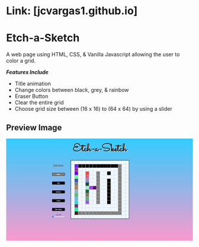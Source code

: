 # Link: [jcvargas1.github.io]

# Etch-a-Sketch 
A web page using HTML, CSS, & Vanilla Javascript allowing the user to color a grid.

***Features Include***
<ul>
  <li>Title animation
  <li>Change colors between black, grey, & rainbow
  <li>Eraser Button
  <li>Clear the entire grid
  <li>Choose grid size between (16 x 16) to (64 x 64) by using a slider
 </ul>
 
 <h2> Preview Image</h2>
 
 ![](https://github.com/jcvargas1/jcvargas1.github.io/blob/main/etch-a-sketch-preview.png)

